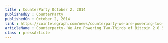 ```yaml
---
title : CounterParty October 2, 2014
publishedBy : CounterParty
publishedOn : October 2, 2014
link : https://cointelegraph.com/news/counterparty-we-are-powering-two-thirds-of-bitcoin-20-startups-crowdsales
articleName : Counterparty- We Are Powering Two-Thirds of Bitcoin 2.0 Startups’ Crowdsales
class : pressArticle
---
```

